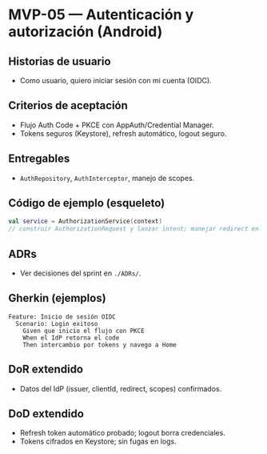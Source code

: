 # MVP-05 — Autenticación y autorización (Android)

## Historias de usuario
- Como usuario, quiero iniciar sesión con mi cuenta (OIDC).

## Criterios de aceptación
- Flujo Auth Code + PKCE con AppAuth/Credential Manager.
- Tokens seguros (Keystore), refresh automático, logout seguro.

## Entregables
- `AuthRepository`, `AuthInterceptor`, manejo de scopes.

## Código de ejemplo (esqueleto)
```kotlin
val service = AuthorizationService(context)
// construir AuthorizationRequest y lanzar intent; manejar redirect en Activity
```

## ADRs
- Ver decisiones del sprint en `./ADRs/`.
## Gherkin (ejemplos)
```gherkin
Feature: Inicio de sesión OIDC
  Scenario: Login exitoso
    Given que inicio el flujo con PKCE
    When el IdP retorna el code
    Then intercambio por tokens y navego a Home
```

## DoR extendido
- Datos del IdP (issuer, clientId, redirect, scopes) confirmados.

## DoD extendido
- Refresh token automático probado; logout borra credenciales.
- Tokens cifrados en Keystore; sin fugas en logs.
